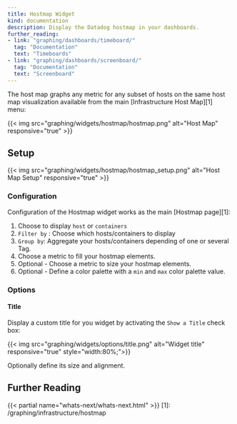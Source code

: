 ```yaml
---
title: Hostmap Widget
kind: documentation
description: Display the Datadog hostmap in your dashboards.
further_reading:
- link: "graphing/dashboards/timeboard/"
  tag: "Documentation"
  text: "Timeboards"
- link: "graphing/dashboards/screenboard/"
  tag: "Documentation"
  text: "Screenboard"
---
```


The host map graphs any metric for any subset of hosts on the same host map visualization available from the main [Infrastructure Host Map][1] menu:

{{< img src="graphing/widgets/hostmap/hostmap.png" alt="Host Map" responsive="true" >}}

## Setup

{{< img src="graphing/widgets/hostmap/hostmap_setup.png" alt="Host Map Setup" responsive="true" >}}

### Configuration

Configuration of the Hostmap widget works as the main [Hostmap page][1]:

1. Choose to display `host` or `containers`
2. `Filter by` : Choose which hosts/containers to display
3. `Group by`: Aggregate your hosts/containers depending of one or several Tag.
4. Choose a metric to fill your hostmap elements.
5. Optional - Choose a metric to size your hostmap elements.
6. Optional - Define a color palette with a `min` and `max` color palette value.

### Options
#### Title

Display a custom title for you widget by activating the `Show a Title` check box:

{{< img src="graphing/widgets/options/title.png" alt="Widget title" responsive="true" style="width:80%;">}}

Optionally define its size and alignment.

## Further Reading

{{< partial name="whats-next/whats-next.html" >}}
[1]: /graphing/infrastructure/hostmap
